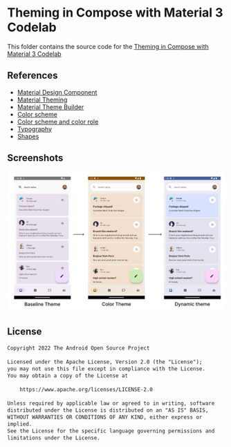# Theming in Compose with Material 3 Codelab

This folder contains the source code for
the [Theming in Compose with Material 3 Codelab](https://developer.android.com/codelabs/jetpack-compose-theming)

## References

* [Material Design Component](http://material.io/components)
* [Material Theming](http://material.io/design/material-theming)
* [Material Theme Builder](http://m3.material.io/theme-builder#/custom)
* [Color scheme](http://m3.material.io/styles/color/overview)
* [Color scheme and color role](http://m3.material.io/styles/color/the-color-system/key-colors-tones)
* [Typography](http://m3.material.io/styles/typography/overview)
* [Shapes](http://m3.material.io/styles/shape/overview)

## Screenshots

![Theming states](screenshots/theming.png "Theming states")

## License

```
Copyright 2022 The Android Open Source Project

Licensed under the Apache License, Version 2.0 (the "License");
you may not use this file except in compliance with the License.
You may obtain a copy of the License at

    https://www.apache.org/licenses/LICENSE-2.0

Unless required by applicable law or agreed to in writing, software
distributed under the License is distributed on an "AS IS" BASIS,
WITHOUT WARRANTIES OR CONDITIONS OF ANY KIND, either express or implied.
See the License for the specific language governing permissions and
limitations under the License.
```
